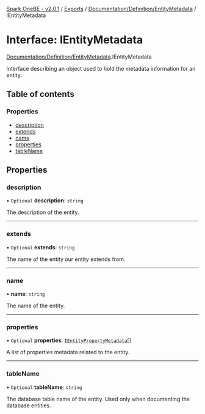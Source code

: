 [Spark OneBE - v2.0.1](../README.md) / [Exports](../modules.md) / [Documentation/Definition/EntityMetadata](../modules/Documentation_Definition_EntityMetadata.md) / IEntityMetadata

# Interface: IEntityMetadata

[Documentation/Definition/EntityMetadata](../modules/Documentation_Definition_EntityMetadata.md).IEntityMetadata

Interface describing an object used to hold the metadata information
for an entity.

## Table of contents

### Properties

- [description](Documentation_Definition_EntityMetadata.IEntityMetadata.md#description)
- [extends](Documentation_Definition_EntityMetadata.IEntityMetadata.md#extends)
- [name](Documentation_Definition_EntityMetadata.IEntityMetadata.md#name)
- [properties](Documentation_Definition_EntityMetadata.IEntityMetadata.md#properties)
- [tableName](Documentation_Definition_EntityMetadata.IEntityMetadata.md#tablename)

## Properties

### description

• `Optional` **description**: `string`

The description of the entity.

___

### extends

• `Optional` **extends**: `string`

The name of the entity our entity extends from.

___

### name

• **name**: `string`

The name of the entity.

___

### properties

• `Optional` **properties**: [`IEntityPropertyMetadata`](Documentation_Definition_EntityMetadata.IEntityPropertyMetadata.md)[]

A list of properties metadata related to the entity.

___

### tableName

• `Optional` **tableName**: `string`

The database table name of the entity. Used only when documenting
the database entities.
